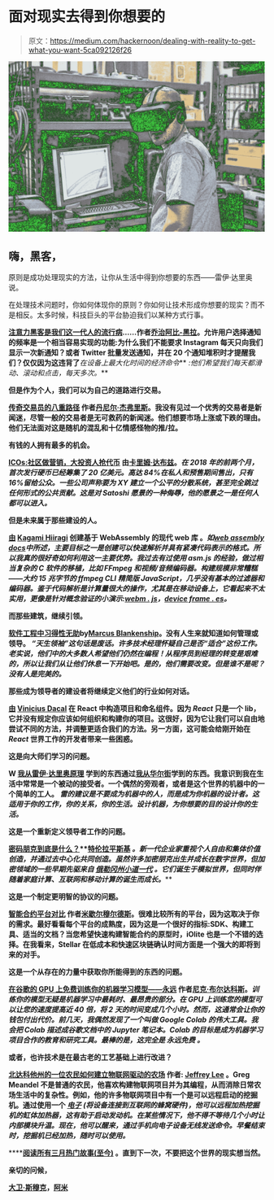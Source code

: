 # 面对现实去得到你想要的

> 原文：<https://medium.com/hackernoon/dealing-with-reality-to-get-what-you-want-5ca092126f26>

![](img/217b190a8d28a829c56fadbbb97540fe.png)

## 嗨，黑客，

原则是成功处理现实的方法，让你从生活中得到你想要的东西——雷伊·达里奥说。

在处理技术问题时，你如何体现你的原则？你如何让技术形成你想要的现实？而不是相反。太多时候，科技巨头的平台胁迫我们以某种方式行事。

[**注意力黑客是我们这一代人的流行病**](https://hackernoon.com/attention-hacking-is-the-epidemic-of-our-generation-e212e111c675)**……**作者[乔治阿比-黑拉](https://medium.com/u/1e33011fdbc7?source=post_page-----5ca092126f26--------------------------------)。允许用户选择通知的频率是一个相当容易实现的功能:为什么我们不能要求 Instagram 每天只向我们显示一次新通知？或者 Twitter 批量发送通知，并在 20 个通知堆积时才提醒我们？仅仅因为这违背了*****在设备上最大化时间的经济命令*** *:他们希望我们每天都滑动、滚动和点击，每天多次。***

**但是作为个人，我们可以为自己的道路进行交易。**

**[**传奇交易员的八重路径**](https://hackernoon.com/the-eightfold-path-of-the-legendary-trader-11b304db97c2) 作者[丹尼尔·杰弗里斯](https://medium.com/u/618a7c78c957?source=post_page-----5ca092126f26--------------------------------)。我没有见过一个优秀的交易者是新闻迷，尽管一般的交易者是无可救药的新闻迷。他们想要市场上涨或下跌的理由。他们无法面对这是随机的混乱和十亿情感怪物的推/拉。**

**有钱的人拥有最多的机会。**

**[**ICOs:社区做营销，大投资人抢代币**](https://hackernoon.com/icos-the-community-does-the-marketing-large-investors-grab-the-tokens-2551bba51e1f) 由[卡里姆·达布兹](https://medium.com/u/4b3c9c4a3004?source=post_page-----5ca092126f26--------------------------------)。*在 2018 年的前两个月，首次发行硬币已经筹集了 20 亿美元。高达 84%在私人和预售期间售出，只有 16%留给公众。一些公司声称要为 XY 建立一个公平的分散系统，甚至完全跳过任何形式的公共贡献。这是对 Satoshi 愿景的一种侮辱，他的愿景之一是任何人都可以进入。***

**但是未来属于那些建设的人。**

**[**由**](https://hackernoon.com/creating-webassembly-powered-library-for-modern-web-846da334f8fc) **[Kagami Hiiragi](https://medium.com/u/6f34e3d81e07?source=post_page-----5ca092126f26--------------------------------) 创建基于 WebAssembly 的现代 web 库** 。*如*[*web assembly docs*](http://webassembly.org/docs/high-level-goals/)*中所述，主要目标之一是创建可以快速解析并具有紧凑代码表示的格式。所以我真的很好奇如何利用这一主要优势。我过去有过使用 asm.js 的经验，做过相当复杂的 C 软件的移植，比如 FFmpeg 和视频/音频编码器。构建规模非常糟糕——大约 15 兆字节的 ffmpeg CLI 精简版 JavaScript，几乎没有基本的过滤器和编码器。鉴于代码解析是计算量很大的操作，尤其是在移动设备上，它看起来不太实用，更像是针对概念验证的小演示:*[*webm . js*](https://kagami.github.io/webm.js/)*，*[*device frame . es*](https://paulkinlan.github.io/deviceframe.es/)*。***

**而那些建筑，继续引领。**

**[**软件工程中习得性无助**](https://hackernoon.com/how-coders-can-improve-envioronment-74e5f88cbc9)**by[Marcus Blankenship](https://medium.com/u/7c9efa27ab52?source=post_page-----5ca092126f26--------------------------------)。没有人生来就知道如何管理或领导。 ***“天生领袖”这句话是废话。许多技术经理怀疑自己是否“适合”这份工作。老实说，他们中的大多数人希望他们仍然在编程！从程序员到经理的转变是艰难的，所以让我们从让他们休息一下开始吧。是的，他们需要改变。但是谁不是呢？没有人是完美的。*******

****那些成为领导者的建设者将继续定义他们的行业如何对话。****

****[**由**](https://hackernoon.com/structuring-projects-and-naming-components-in-react-1261b6e18d76) **[Vinicius Dacal](https://medium.com/u/ad82a3fedf3b?source=post_page-----5ca092126f26--------------------------------) **在 React**** 中构造项目和命名组件。因为 *React* 只是一个 lib，它并没有规定你应该如何组织和构建你的项目。这很好，因为它让我们可以自由地尝试不同的方法，并调整更适合我们的方法。另一方面，这可能会给刚开始在 *React* 世界工作的开发者带来一些困惑。****

****这是向大师们学习的问题。****

******W** [**我从雷伊·达里奥原理**](https://hackernoon.com/what-i-learnt-from-ray-dalios-principles-a099b228a87b) 学到的东西通过[我从华尔街](https://medium.com/u/6b3b0434b73d?source=post_page-----5ca092126f26--------------------------------)学到的东西。我意识到我在生活中常常是一个被动的接受者。一个偶然的旁观者，或者是这个世界的机器中的一个简单的工人。 ***雷的建议是不要成为机器中的人，而是成为你机器的设计者。这适用于你的工作，你的关系，你的生活。设计机器，为你想要的目的设计你的生活。*******

****这是一个重新定义领导者工作的问题。****

****[**密码朋克到底是什么？**](https://hackernoon.com/what-the-hell-is-a-crypto-punk-1036c6f6b19a)**[特伦拉平斯基](https://medium.com/u/138c86887e95?source=post_page-----5ca092126f26--------------------------------) *。新一代企业家重视个人自由和集体价值创造，并通过去中心化共同创造。虽然许多加密朋克出生并成长在数字世界，但加密领域的一些早期先驱来自* [*俄勒冈州小道一代*](https://en.wikipedia.org/wiki/Oregon_Trail_Generation) *。它们诞生于模拟世界，但同时伴随着家庭计算、互联网和移动计算的诞生而成长。*******

******这是一个制定更明智的协议的问题。******

******[**智能合约平台对比**](https://hackernoon.com/comparison-of-smart-contract-platforms-2796e34673b7) 作者[米歇尔穆尔德斯](https://medium.com/u/4ebc2714ffb7?source=post_page-----5ca092126f26--------------------------------)。很难比较所有的平台，因为这取决于你的需求。最好看看每个平台的成熟度，因为这是一个很好的指标:SDK、构建工具、适当的文档？当您希望快速构建智能合约的原型时，iOlite 也是一个不错的选择。在我看来，Stellar 在低成本和快速区块链确认时间方面是一个强大的即将到来的对手。******

******这是一个从存在的力量中获取你所能得到的东西的问题。******

******[**在谷歌的 GPU 上免费训练你的机器学习模型——永远**](https://hackernoon.com/train-your-machine-learning-models-on-googles-gpus-for-free-forever-a41bd309d6ad) 作者[尼克·布尔达科斯](https://medium.com/u/154a0d2814f0?source=post_page-----5ca092126f26--------------------------------)。*训练你的模型无疑是机器学习中最耗时、最昂贵的部分。在 GPU 上训练您的模型可以让您的速度提高近 40 倍，将 2 天的时间变成几个小时。然而，这通常会让你的钱包付出代价。前几天，我偶然发现了一个叫做 Google Colab 的伟大工具。我会把 Colab 描述成谷歌文档中的 Jupyter 笔记本。Colab 的目标是成为机器学习项目合作的教育和研究工具。最棒的是，这完全是* ***永远免费*** *。*******

******或者，也许技术是在最古老的工艺基础上进行改进？******

******[**北达科他州的一位农民如何建立物联网驱动的农场**](https://hackernoon.com/how-a-north-dakota-farmer-built-an-iot-driven-farm-99a0ecc56f10) 作者: [Jeffrey Lee](https://medium.com/u/b8d80c94fbce?source=post_page-----5ca092126f26--------------------------------) 。Greg Meandel 不是普通的农民，他喜欢构建物联网项目并为其编程，从而消除日常农场生活中的复杂性。例如，他的许多物联网项目中有一个是可以远程启动的挖掘机。通过使用一个 [*电子*](https://www.particle.io/products/hardware/electron-cellular-2g-3g-lte) *(将设备连接到互联网的蜂窝硬件)，他可以远程加热挖掘机的缸体加热器，这有助于启动发动机。在某些情况下，他不得不等待几个小时让内部模块升温。现在，他可以醒来，通过手机向电子设备无线发送命令。早餐结束时，挖掘机已经加热，随时可以使用。*******

******[**阅读所有三月热门故事(至今)**](https://hackernoon.com/archive/2018/03) **。**直到下一次，不要把这个世界的现实想当然。******

******亲切的问候，******

******[大卫·斯穆克](http://www.davidsmooke.net/)，[阿米](http://twitter.com/ami)******